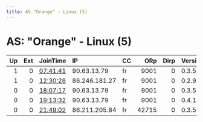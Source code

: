 ```yaml
---
title: AS "Orange" - Linux (5)
---
```


# AS: "Orange" - Linux (5)

|   Up |   Ext | JoinTime                                                                                            | IP            | CC   |   ORp |   Dirp | Version   | Contact                   | Nickname         |   eFamMembers |
|-----:|------:|:----------------------------------------------------------------------------------------------------|:--------------|:-----|------:|-------:|:----------|:--------------------------|:-----------------|--------------:|
|    1 |     0 | [07:41:41](https://metrics.torproject.org/rs.html#details/71C828404C879ED437A09B8B60D91BBB3D19B603) | 90.63.13.79   | fr   |  9001 |      0 | 0.3.5.8   | dev.bordecraft@protonmail | OrleansTorNodeFR |             1 |
|    1 |     0 | [12:30:28](https://metrics.torproject.org/rs.html#details/AD645007811EC5D1F04C81D602775E8BBC589497) | 86.246.181.27 | fr   |  9001 |      0 | 0.2.9.16  | None                      | ShetanRelay4you  |             1 |
|    0 |     0 | [18:07:17](https://metrics.torproject.org/rs.html#details/F677B770E37FE2FE39FE91A72C66DDC055D2757A) | 90.63.13.79   | fr   |  9001 |      0 | 0.3.5.8   | valentin.savreux@protonma | snap277          |             1 |
|    0 |     0 | [19:13:32](https://metrics.torproject.org/rs.html#details/6D3C7D623A98ADA156F67B5DB9539A396EFBBA3A) | 90.63.13.79   | fr   |  9001 |      0 | 0.4.1.6   | dev.bordecraft@protonmail | OrleansTorNodeFR |             1 |
|    0 |     0 | [21:49:02](https://metrics.torproject.org/rs.html#details/A1D561483ECCF73D286B857A497B223263FC5248) | 86.211.205.84 | fr   | 42715 |      0 | 0.3.5.8   | None                      | snap277          |             1 |
